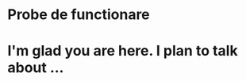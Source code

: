 # Probe de functionare


<h1><backgroundcolor:navy>I'm glad you are here. I plan to talk about ...</color></h1>
